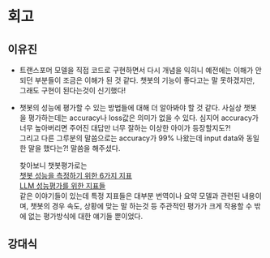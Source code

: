 # 회고  
## 이유진  
- 트랜스포머 모델을 직접 코드로 구현하면서 다시 개념을 익히니 예전에는 이해가 안되던 부분들이 조금은 이해가 된 것 같다. 챗봇의 기능이 좋다고는 말 못하겠지만, 그래도 구현이 된다는것이 신기했다!
- 챗봇의 성능에 평가할 수 있는 방법들에 대해 더 알아봐야 할 것 같다.
  사실상 챗봇을 평가하는데는 accuracy나 loss값은 의미가 없을 수 있다. 
  심지어 accuracy가 너무 높아버리면 주어진 대답만 너무 잘하는 이상한 아이가 등장할지도?!  
  그리고 다른 그루분의 말씀으로는 accuracy가 99% 나왔는데 input data와 동일한 말을 했다는?! 말씀을 해주셨다.  

  찾아보니 챗봇평가로는   
  [챗봇 성능을 측정하기 위한 6가지 지표](https://headbreakz.tistory.com/entry/Chatbot-%EC%B1%97%EB%B4%87-%EC%84%B1%EB%8A%A5%EC%9D%84-%EC%B8%A1%EC%A0%95%ED%95%98%EA%B8%B0-%EC%9C%84%ED%95%9C-6%EA%B0%80%EC%A7%80-%EC%A7%80%ED%91%9C)  
  [LLM 성능평가를 위한 지표들](https://blog-ko.superb-ai.com/llm-evaluation-metrics/)  
  같은 이야기들이 있는데 특정 지표들은 대부분 번역이나 요약 모델과 관련된 내용이며, 챗봇의 경우 속도, 상황에 맞는 말 하는것 등 주관적인 평가가 크게 작용할 수 밖에 없는 평가방식에 대한 얘기들 뿐이었다.  


## 강대식  
